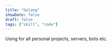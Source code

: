 ```yaml
---
title: "Golang"
showDate: false
draft: false
tags: ["skill", "code"]
---
```


Using for all personal projects, servers, bots etc.
